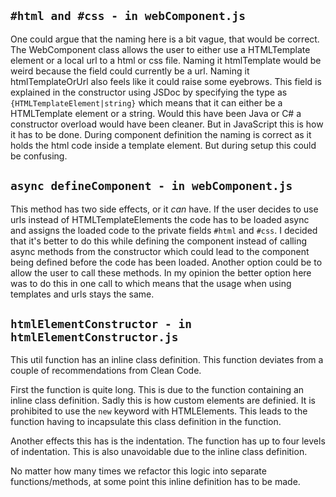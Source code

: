 ## `#html and #css - in webComponent.js`
One could argue that the naming here is a bit vague, that would be correct. The WebComponent class allows the user to either use a HTMLTemplate element or a local url to a html or css file. Naming it htmlTemplate would be weird because the field could currently be a url. Naming it htmlTemplateOrUrl also feels like it could raise some eyebrows. This field is explained in the constructor using JSDoc by specifying the type as `{HTMLTemplateElement|string}` which means that it can either be a HTMLTemplate element or a string. Would this have been Java or C# a constructor overload would have been cleaner. But in JavaScript this is how it has to be done.
During component definition the naming is correct as it holds the html code inside a template element. But during setup this could be confusing.

## `async defineComponent - in webComponent.js`
This method has two side effects, or it *can* have. If the user decides to use urls
instead of HTMLTemplateElements the code has to be loaded async and assigns the loaded code to the private fields `#html` and `#css`.
I decided that it's better to do this while defining the component instead of calling
async methods from the constructor which could lead to the component being defined
before the code has been loaded. Another option could be to allow the user to call these methods. In my opinion the better option here was to do this in one call to
which means that the usage when using templates and urls stays the same.

## `htmlElementConstructor - in htmlElementConstructor.js`
This util function has an inline class definition. This function deviates from
a couple of recommendations from Clean Code. 

First the function is quite long.
This is due to the function containing an inline class definition. Sadly this is how custom elements are definied. It is prohibited to use the `new` keyword with HTMLElements. This leads to the function having to incapsulate this class definition in the function.

Another effects this has is the indentation. The function has up to four levels of indentation. This is also unavoidable due to the inline class definition.

No matter how many times we refactor this logic into separate functions/methods, at some point this inline definition has to be made.